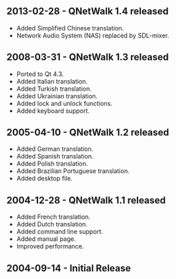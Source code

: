 ## 2013-02-28 - QNetWalk 1.4 released
 * Added Simplified Chinese translation.
 * Network Audio System (NAS) replaced by SDL-mixer.

## 2008-03-31 - QNetWalk 1.3 released
 * Ported to Qt 4.3.
 * Added Italian translation.
 * Added Turkish translation.
 * Added Ukrainian translation.
 * Added lock and unlock functions.
 * Added keyboard support.

## 2005-04-10 - QNetWalk 1.2 released
 * Added German translation.
 * Added Spanish translation.
 * Added Polish translation.
 * Added Brazilian Portuguese translation.
 * Added desktop file.

## 2004-12-28 - QNetWalk 1.1 released
 * Added French translation.
 * Added Dutch translation.
 * Added command line support.
 * Added manual page.
 * Improved performance.

## 2004-09-14 - Initial Release
